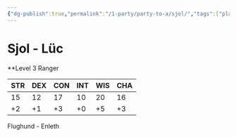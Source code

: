 ```yaml
---
{"dg-publish":true,"permalink":"/1-party/party-to-a/sjol/","tags":["player"]}
---
```



# Sjol - Lüc

**Level 3 Ranger

| STR | DEX | CON | INT | WIS | CHA |
| --- | --- | --- | --- | --- | --- |
| 15  | 12  | 17  | 10  | 20  | 16  |
| +2  | +1  | +3  |  +0 | +5  | +3  |
Flughund - Enleth